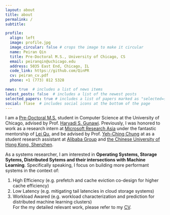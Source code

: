 ```yaml
---
layout: about
title: about
permalink: /
subtitle:

profile:
  align: left
  image: profile.jpg
  image_circular: false # crops the image to make it circular
  name: Peiran Qin
  title: Pre-Doctoral M.S., University of Chicago, CS
  email: peiranqin@uchicago.edu
  address: 5035 East End, Chicago, IL
  code_link: https://github.com/QinPR
  cv: peiran_cv.pdf
  phone: +1 (773) 812 5328

news: true  # includes a list of news items
latest_posts: false  # includes a list of the newest posts
selected_papers: true # includes a list of papers marked as "selected={true}"
social: flase  # includes social icons at the bottom of the page
---
```


I am a [Pre-Doctoral M.S.](https://cs.uchicago.edu/mpcs-pre-doctoral-program/) student in Computer Science at the University of Chicago, advised by Prof. [Haryadi S. Gunawi](http://people.cs.uchicago.edu/~haryadi/).  Previously, I was honored to work as a research intern at [Microsoft Research Asia](https://www.microsoft.com/en-us/research/lab/microsoft-research-asia/) under the fantastic mentorship of [Lei Qu](https://www.microsoft.com/en-us/research/people/lequ/), and be advised by Prof. [Yeh-Ching Chung](http://www.cs.nthu.edu.tw/~ychung/) at as a student research assistant at [Alibaba Group](https://damo.alibaba.com/?language=en) and [the Chinese University of Hong Kong, Shenzhen](https://www.cuhk.edu.cn/en). 

As a systems researcher, I am interested in **Operating Systems, Storage Sytems, Distributed Sytems and their intersections with Machine Learning**. Specifically speaking, I focus on building more performant systems in the context of:  
  1) High Efficiency (e.g. prefetch and cache eviction co-design for higher cache efficiency)  
  2) Low Latency (e.g. mitigating tail latencies in cloud storage systems) 
  3) Workload Awared (e.g. workload characterization and prediction for distributed machine learning clusters)  
For the my detailed relevant work, please refer to my [CV](https://qinpr.github.io/assets/cv/peiran_cv.pdf). 
